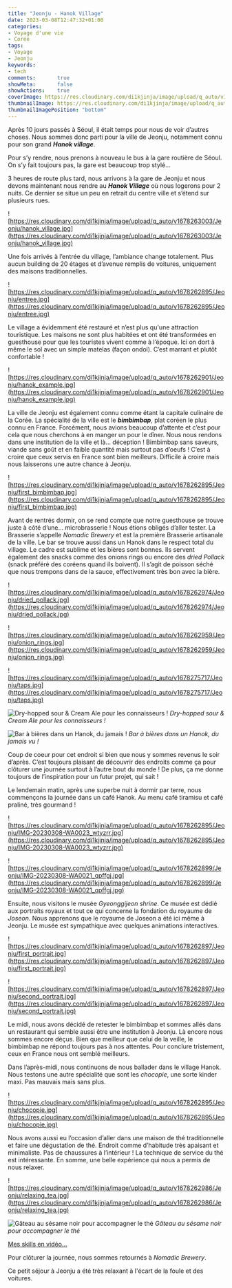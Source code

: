 ```yaml
---
title: "Jeonju - Hanok Village"
date: 2023-03-08T12:47:32+01:00
categories:
- Voyage d'une vie
- Corée
tags:
- Voyage
- Jeonju
keywords:
- tech
comments:       true
showMeta:       false
showActions:    true
coverImage: https://res.cloudinary.com/di1kjinja/image/upload/q_auto/v1678263003/Jeonju/hanok_village.jpg
thumbnailImage: https://res.cloudinary.com/di1kjinja/image/upload/q_auto/v1678263003/Jeonju/hanok_village.jpg
thumbnailImagePosition: "bottom"
---
```


Après 10 jours passés à Séoul, il était temps pour nous de voir d’autres choses. Nous sommes donc parti pour la ville de Jeonju, notamment connu pour son grand *************Hanok village*************. 

Pour s’y rendre, nous prenons à nouveau le bus à la gare routière de Séoul. On s’y fait toujours pas, la gare est beaucoup trop stylé… 

3 heures de route plus tard, nous arrivons à la gare de Jeonju et nous devons maintenant nous rendre au *************Hanok Village************* où nous logerons pour 2 nuits. Ce dernier se situe un peu en retrait du centre ville et s’étend sur plusieurs rues. 

![https://res.cloudinary.com/di1kjinja/image/upload/q_auto/v1678263003/Jeonju/hanok_village.jpg](https://res.cloudinary.com/di1kjinja/image/upload/q_auto/v1678263003/Jeonju/hanok_village.jpg)

Une fois arrivés à l’entrée du village, l’ambiance change totalement. Plus aucun building de 20 étages et d’avenue remplis de voitures, uniquement des maisons traditionnelles. 

![https://res.cloudinary.com/di1kjinja/image/upload/q_auto/v1678262895/Jeonju/entree.jpg](https://res.cloudinary.com/di1kjinja/image/upload/q_auto/v1678262895/Jeonju/entree.jpg)

Le village a évidemment été restauré et n’est plus qu'une attraction touristique. Les maisons ne sont plus habitées et ont été transformées en guesthouse pour que les touristes vivent comme à l’époque. Ici on dort à même le sol avec un simple matelas (façon ondol). C’est marrant et plutôt confortable ! 

![https://res.cloudinary.com/di1kjinja/image/upload/q_auto/v1678262901/Jeonju/hanok_example.jpg](https://res.cloudinary.com/di1kjinja/image/upload/q_auto/v1678262901/Jeonju/hanok_example.jpg)

La ville de Jeonju est également connu comme étant la capitale culinaire de la Corée. La spécialité de la ville est le *********bimbimbap*********, plat coréen le plus connu en France. Forcément, nous avions beaucoup d’attente et c’est pour cela que nous cherchons à en manger un pour le dîner. Nous nous rendons dans une institution de la ville et là… déception ! Bimbimbap sans saveurs, viande sans goût et en faible quantité mais surtout pas d’oeufs ! C’est à croire que ceux servis en France sont bien meilleurs. Difficile à croire mais nous laisserons une autre chance à Jeonju. 

![https://res.cloudinary.com/di1kjinja/image/upload/q_auto/v1678262895/Jeonju/first_bimbimbap.jpg](https://res.cloudinary.com/di1kjinja/image/upload/q_auto/v1678262895/Jeonju/first_bimbimbap.jpg)

Avant de rentrés dormir, on se rend compte que notre guesthouse se trouve juste à côté d’une… microbrasserie ! Nous étions obligés d’aller tester. La Brasserie s’appelle *Nomadic Brewery* et est la première Brasserie artisanale de la ville. Le bar se trouve aussi dans un Hanok dans le respect total du village. Le cadre est sublime et les bières sont bonnes. Ils servent également des snacks comme des onions rings ou encore des *dried Pollack* (snack préféré des coréens quand ils boivent). Il s’agit de poisson séché que nous trempons dans de la sauce, effectivement très bon avec la bière. 

![https://res.cloudinary.com/di1kjinja/image/upload/q_auto/v1678262974/Jeonju/dried_pollack.jpg](https://res.cloudinary.com/di1kjinja/image/upload/q_auto/v1678262974/Jeonju/dried_pollack.jpg)

![https://res.cloudinary.com/di1kjinja/image/upload/q_auto/v1678262959/Jeonju/onion_rings.jpg](https://res.cloudinary.com/di1kjinja/image/upload/q_auto/v1678262959/Jeonju/onion_rings.jpg)

![https://res.cloudinary.com/di1kjinja/image/upload/q_auto/v1678275717/Jeonju/taps.jpg](https://res.cloudinary.com/di1kjinja/image/upload/q_auto/v1678275717/Jeonju/taps.jpg)

![Dry-hopped sour & Cream Ale pour les connaisseurs !](https://res.cloudinary.com/di1kjinja/image/upload/q_auto/v1678275743/Jeonju/beers.jpg)
*Dry-hopped sour & Cream Ale pour les connaisseurs !*

![Bar à bières dans un Hanok, du jamais !](https://res.cloudinary.com/di1kjinja/image/upload/q_auto/v1678275716/Jeonju/hanok_brewpub.jpg)
*Bar à bières dans un Hanok, du jamais vu !*

Coup de coeur pour cet endroit si bien que nous y sommes revenus le soir d’après. C’est toujours plaisant de découvrir des endroits comme ça pour clôturer une journée surtout à l’autre bout du monde ! De plus, ça me donne toujours de l’inspiration pour un futur projet, qui sait !

Le lendemain matin, après une superbe nuit à dormir par terre, nous commençons la journée dans un café Hanok. Au menu café tiramisu et café praliné, très gourmand ! 

![https://res.cloudinary.com/di1kjinja/image/upload/q_auto/v1678262895/Jeonju/IMG-20230308-WA0023_wtyzrr.jpg](https://res.cloudinary.com/di1kjinja/image/upload/q_auto/v1678262895/Jeonju/IMG-20230308-WA0023_wtyzrr.jpg)

![https://res.cloudinary.com/di1kjinja/image/upload/q_auto/v1678262899/Jeonju/IMG-20230308-WA0021_qpffgj.jpg](https://res.cloudinary.com/di1kjinja/image/upload/q_auto/v1678262899/Jeonju/IMG-20230308-WA0021_qpffgj.jpg)

Ensuite, nous visitons le musée *Gyeonggijeon shrine*. Ce musée est dédié aux portraits royaux et tout ce qui concerne la fondation du royaume de *Joseon*. Nous apprenons que le royaume de Joseon a été ici même à Jeonju. Le musée est sympathique avec quelques animations interactives. 

![https://res.cloudinary.com/di1kjinja/image/upload/q_auto/v1678262897/Jeonju/first_portrait.jpg](https://res.cloudinary.com/di1kjinja/image/upload/q_auto/v1678262897/Jeonju/first_portrait.jpg)

![https://res.cloudinary.com/di1kjinja/image/upload/q_auto/v1678262897/Jeonju/second_portrait.jpg](https://res.cloudinary.com/di1kjinja/image/upload/q_auto/v1678262897/Jeonju/second_portrait.jpg)

Le midi, nous avons décidé de retester le bimbimbap et sommes allés dans un restaurant qui semble aussi être une institution à Jeonju. Là encore nous sommes encore déçus. Bien que meilleur que celui de la veille, le bimbimbap ne répond toujours pas à nos attentes. Pour conclure tristement, ceux en France nous ont semblé meilleurs. 

Dans l’après-midi, nous continuons de nous ballader dans le village Hanok. Nous testons une autre spécialité que sont les *chocopie*, une sorte kinder maxi. Pas mauvais mais sans plus. 

![https://res.cloudinary.com/di1kjinja/image/upload/q_auto/v1678262895/Jeonju/chocopie.jpg](https://res.cloudinary.com/di1kjinja/image/upload/q_auto/v1678262895/Jeonju/chocopie.jpg)

Nous avons aussi eu l’occasion d’aller dans une maison de thé traditionnelle et faire une dégustation de thé. Endroit comme d’habitude très apaisant et minimaliste. Pas de chaussures à l’intérieur ! La technique de service du thé est intéressante. En somme, une belle expérience qui nous a permis de nous relaxer. 

![https://res.cloudinary.com/di1kjinja/image/upload/q_auto/v1678262986/Jeonju/relaxing_tea.jpg](https://res.cloudinary.com/di1kjinja/image/upload/q_auto/v1678262986/Jeonju/relaxing_tea.jpg)

![*Gâteau au sésame noir pour accompagner le thé*](https://res.cloudinary.com/di1kjinja/image/upload/q_auto/v1678262979/Jeonju/gato.jpg)
*Gâteau au sésame noir pour accompagner le thé*

[Mes skills en vidéo…](https://res.cloudinary.com/di1kjinja/video/upload/q_auto/v1678263014/Jeonju/serving_tea.mp4)


Pour clôturer la journée, nous sommes retournés à *Nomadic Brewery*. 

Ce petit séjour à Jeonju a été très relaxant à l'écart de la foule et des voitures.

